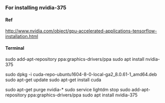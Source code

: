 ### For installing nvidia-375
#### Ref
http://www.nvidia.com/object/gpu-accelerated-applications-tensorflow-installation.html

#### Terminal
sudo add-apt-repository ppa:graphics-drivers/ppa
sudo apt install nvidia-375

sudo dpkg -i cuda-repo-ubuntu1604-8-0-local-ga2_8.0.61-1_amd64.deb
sudo apt-get update
sudo apt-get install cuda

sudo apt-get purge nvidia-*
sudo service lightdm stop
sudo add-apt-repository ppa:graphics-drivers/ppa
sudo apt install nvidia-375
